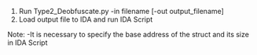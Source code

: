 1. Run Type2_Deobfuscate.py -in filename [-out output_filename]
2. Load output file to IDA and run IDA Script

Note:
-It is necessary to specify the base address of the struct and its size in IDA Script